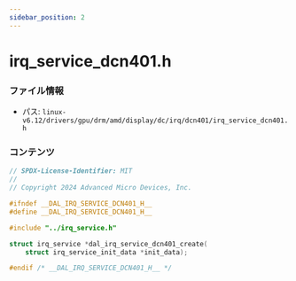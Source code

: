 ```yaml
---
sidebar_position: 2
---
```

# irq_service_dcn401.h

### ファイル情報

- パス: `linux-v6.12/drivers/gpu/drm/amd/display/dc/irq/dcn401/irq_service_dcn401.h`

### コンテンツ

```h
// SPDX-License-Identifier: MIT
//
// Copyright 2024 Advanced Micro Devices, Inc.

#ifndef __DAL_IRQ_SERVICE_DCN401_H__
#define __DAL_IRQ_SERVICE_DCN401_H__

#include "../irq_service.h"

struct irq_service *dal_irq_service_dcn401_create(
	struct irq_service_init_data *init_data);

#endif /* __DAL_IRQ_SERVICE_DCN401_H__ */

```

